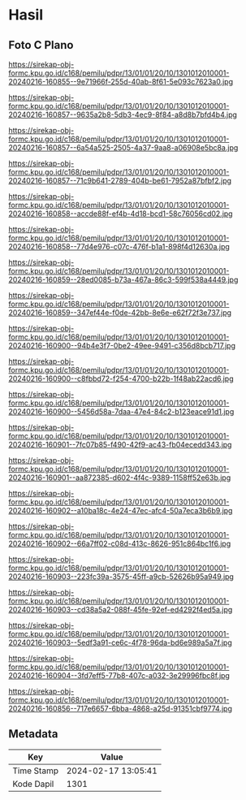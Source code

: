 # Hasil

## Foto C Plano

https://sirekap-obj-formc.kpu.go.id/c168/pemilu/pdpr/13/01/01/20/10/1301012010001-20240216-160855--9e71966f-255d-40ab-8f61-5e093c7623a0.jpg

https://sirekap-obj-formc.kpu.go.id/c168/pemilu/pdpr/13/01/01/20/10/1301012010001-20240216-160857--9635a2b8-5db3-4ec9-8f84-a8d8b7bfd4b4.jpg

https://sirekap-obj-formc.kpu.go.id/c168/pemilu/pdpr/13/01/01/20/10/1301012010001-20240216-160857--6a54a525-2505-4a37-9aa8-a06908e5bc8a.jpg

https://sirekap-obj-formc.kpu.go.id/c168/pemilu/pdpr/13/01/01/20/10/1301012010001-20240216-160857--71c9b641-2789-404b-be61-7952a87bfbf2.jpg

https://sirekap-obj-formc.kpu.go.id/c168/pemilu/pdpr/13/01/01/20/10/1301012010001-20240216-160858--accde88f-ef4b-4d18-bcd1-58c76056cd02.jpg

https://sirekap-obj-formc.kpu.go.id/c168/pemilu/pdpr/13/01/01/20/10/1301012010001-20240216-160858--77d4e976-c07c-476f-b1a1-898f4d12630a.jpg

https://sirekap-obj-formc.kpu.go.id/c168/pemilu/pdpr/13/01/01/20/10/1301012010001-20240216-160859--28ed0085-b73a-467a-86c3-599f538a4449.jpg

https://sirekap-obj-formc.kpu.go.id/c168/pemilu/pdpr/13/01/01/20/10/1301012010001-20240216-160859--347ef44e-f0de-42bb-8e6e-e62f72f3e737.jpg

https://sirekap-obj-formc.kpu.go.id/c168/pemilu/pdpr/13/01/01/20/10/1301012010001-20240216-160900--94b4e3f7-0be2-49ee-9491-c356d8bcb717.jpg

https://sirekap-obj-formc.kpu.go.id/c168/pemilu/pdpr/13/01/01/20/10/1301012010001-20240216-160900--c8fbbd72-f254-4700-b22b-1f48ab22acd6.jpg

https://sirekap-obj-formc.kpu.go.id/c168/pemilu/pdpr/13/01/01/20/10/1301012010001-20240216-160900--5456d58a-7daa-47e4-84c2-b123eace91d1.jpg

https://sirekap-obj-formc.kpu.go.id/c168/pemilu/pdpr/13/01/01/20/10/1301012010001-20240216-160901--7fc07b85-f490-42f9-ac43-fb04ecedd343.jpg

https://sirekap-obj-formc.kpu.go.id/c168/pemilu/pdpr/13/01/01/20/10/1301012010001-20240216-160901--aa872385-d602-4f4c-9389-1158ff52e63b.jpg

https://sirekap-obj-formc.kpu.go.id/c168/pemilu/pdpr/13/01/01/20/10/1301012010001-20240216-160902--a10ba18c-4e24-47ec-afc4-50a7eca3b6b9.jpg

https://sirekap-obj-formc.kpu.go.id/c168/pemilu/pdpr/13/01/01/20/10/1301012010001-20240216-160902--66a7ff02-c08d-413c-8626-951c864bc1f6.jpg

https://sirekap-obj-formc.kpu.go.id/c168/pemilu/pdpr/13/01/01/20/10/1301012010001-20240216-160903--223fc39a-3575-45ff-a9cb-52626b95a949.jpg

https://sirekap-obj-formc.kpu.go.id/c168/pemilu/pdpr/13/01/01/20/10/1301012010001-20240216-160903--cd38a5a2-088f-45fe-92ef-ed4292f4ed5a.jpg

https://sirekap-obj-formc.kpu.go.id/c168/pemilu/pdpr/13/01/01/20/10/1301012010001-20240216-160903--5edf3a91-ce6c-4f78-96da-bd6e989a5a7f.jpg

https://sirekap-obj-formc.kpu.go.id/c168/pemilu/pdpr/13/01/01/20/10/1301012010001-20240216-160904--3fd7eff5-77b8-407c-a032-3e29996fbc8f.jpg

https://sirekap-obj-formc.kpu.go.id/c168/pemilu/pdpr/13/01/01/20/10/1301012010001-20240216-160856--717e6657-6bba-4868-a25d-91351cbf9774.jpg


## Metadata

| Key        | Value               |
| ---------- | ------------------- |
| Time Stamp | 2024-02-17 13:05:41 |
| Kode Dapil | 1301                |



